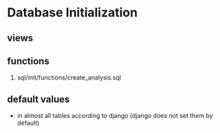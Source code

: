 
# Database Initialization

## views

## functions
1. sql/init/functions/create_analysis.sql

## default values
- in almost all tables according to django (django does not set them by default)